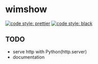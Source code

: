 # wimshow
[![code style: prettier](https://img.shields.io/badge/code_style-prettier-ff69b4.svg?style=flat-square)](https://github.com/prettier/prettier)
[![code style: black](https://img.shields.io/badge/code_style-black-black?style=flat-square)](https://github.com/psf/black)

## TODO
- serve http with Python(http.server)
- documentation
